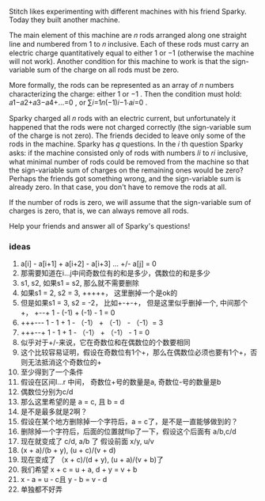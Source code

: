 Stitch likes experimenting with different machines with his friend Sparky. Today they built another machine.

The main element of this machine are 𝑛
 rods arranged along one straight line and numbered from 1
 to 𝑛
 inclusive. Each of these rods must carry an electric charge quantitatively equal to either 1
 or −1
 (otherwise the machine will not work). Another condition for this machine to work is that the sign-variable sum of the charge on all rods must be zero.

More formally, the rods can be represented as an array of 𝑛
 numbers characterizing the charge: either 1
 or −1
. Then the condition must hold: 𝑎1−𝑎2+𝑎3−𝑎4+…=0
, or ∑𝑖=1𝑛(−1)𝑖−1⋅𝑎𝑖=0
.

Sparky charged all 𝑛
 rods with an electric current, but unfortunately it happened that the rods were not charged correctly (the sign-variable sum of the charge is not zero). The friends decided to leave only some of the rods in the machine. Sparky has 𝑞
 questions. In the 𝑖
th question Sparky asks: if the machine consisted only of rods with numbers 𝑙𝑖
 to 𝑟𝑖
 inclusive, what minimal number of rods could be removed from the machine so that the sign-variable sum of charges on the remaining ones would be zero? Perhaps the friends got something wrong, and the sign-variable sum is already zero. In that case, you don't have to remove the rods at all.

If the number of rods is zero, we will assume that the sign-variable sum of charges is zero, that is, we can always remove all rods.

Help your friends and answer all of Sparky's questions!

### ideas
1. a[i] - a[i+1] + a[i+2] - a[i+3] ... +/- a[j] = 0
2. 那需要知道在i...j中间奇数位有的和是多少，偶数位的和是多少
3. s1, s2, 如果s1 = s2, 那么就不需要删除
4. 如果s1 = 2, s2 = 3, +++++， 这里删掉一个是ok的
5. 但是如果s1 = 3, s2 = -2， 比如+-+-+， 但是这里似乎删掉一个, 中间那个+，  +--+   1 - (-1) + (-1) - 1 = 0
6. +++---   1 - 1 + 1 - （-1） + （-1） - （-1）= 3
7. +++--+   1 - 1 + 1 - （-1） + （-1） - 1 = 0
8. 似乎对于+/-来说，它在奇数位和在偶数位的个数要相同
9. 这个比较容易证明，假设在奇数位有1个+，那么在偶数位必须也要有1个+，否则无法抵消这个奇数位的+
10. 至少得到了一个条件
11. 假设在区间l...r 中间， 奇数位+号的数量是a, 奇数位-号的数量是b
12. 偶数位分别为c/d
13. 那么这里希望的是 a = c, 且 b = d
14. 是不是最多就是2啊？
15. 假设在某个地方删除掉一个字符后，a = c了，是不是一直能够做到的？
16. 删除掉一个字符后，后面的位置就flip了一下，假设这个后面有 a/b,c/d 
17. 现在就变成了 c/d, a/b 了 假设前面 x/y, u/v
18. (x + a)/(b + y), (u + c)/(v + d)
19. 现在变成了 （x + c)/(d + y), (u + a)/(v + b)了
20. 我们希望 x + c = u + a, d + y = v + b
21. x - a = u - c且 y - b = v - d
22. 单独都不好弄